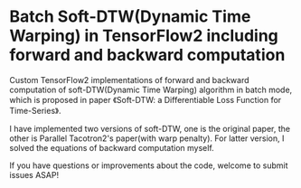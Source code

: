 Batch Soft-DTW(Dynamic Time Warping) in TensorFlow2 including forward and backward computation
===

Custom TensorFlow2 implementations of forward and backward computation of soft-DTW(Dynamic Time Warping) algorithm in batch mode, which is proposed in paper 《Soft-DTW: a Differentiable Loss Function for Time-Series》.

I have implemented two versions of soft-DTW, one is the original paper, the other is Parallel Tacotron2's paper(with warp penalty). For latter version, I solved the equations of backward computation myself.


If you have questions or improvements about the code, welcome to submit issues ASAP!
